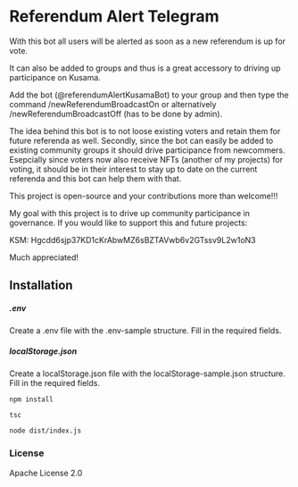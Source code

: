 # Referendum Alert Telegram

With this bot all users will be alerted as soon as a new referendum is up for vote.

It can also be added to groups and thus is a great accessory to driving up participance on Kusama.

Add the bot (@referendumAlertKusamaBot) to your group and then type the command /newReferendumBroadcastOn or alternatively /newReferendumBroadcastOff (has to be done by admin).

The idea behind this bot is to not loose existing voters and retain them for future referenda as well. Secondly, since the bot can easily be added to existing community groups it should drive participance from newcommers. Esepcially since
voters now also receive NFTs (another of my projects) for voting, it should be in their interest to stay up to date on the
current referenda and this bot can help them with that.

This project is open-source and your contributions more than welcome!!!

My goal with this project is to drive up community participance in governance. If you would like to support this and future projects:

KSM: Hgcdd6sjp37KD1cKrAbwMZ6sBZTAVwb6v2GTssv9L2w1oN3

Much appreciated!

## Installation

##### .env
Create a .env file with the .env-sample structure. Fill in the required fields.

##### localStorage.json
Create a localStorage.json file with the localStorage-sample.json structure. Fill in the required fields.

```npm install```

```tsc```

```node dist/index.js```
### License
Apache License 2.0